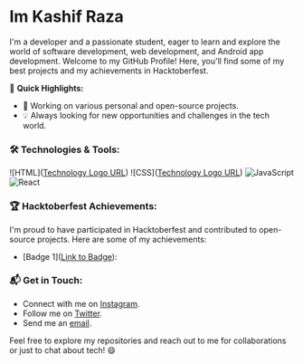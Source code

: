 <h1>Im Kashif Raza</h1>

I'm a developer and a passionate student, eager to learn and explore the world of software development, web development, and Android app development. Welcome to my GitHub Profile! Here, you'll find some of my best projects and my achievements in Hacktoberfest.

🚀 **Quick Highlights:**

- 💼 Working on various personal and open-source projects.
- 💡 Always looking for new opportunities and challenges in the tech world.

### 🛠️ Technologies & Tools:

![HTML]([Technology Logo URL](https://raw.githubusercontent.com/bablubambal/All_logo_and_pictures/1ac69ce5fbc389725f16f989fa53c62d6e1b4883/social%20icons/html5.svg)) ![CSS]([Technology Logo URL](https://raw.githubusercontent.com/bablubambal/All_logo_and_pictures/1ac69ce5fbc389725f16f989fa53c62d6e1b4883/social%20icons/css3.svg)) ![JavaScript](https://raw.githubusercontent.com/bablubambal/All_logo_and_pictures/1ac69ce5fbc389725f16f989fa53c62d6e1b4883/social%20icons/javascript.svg) ![React](https://encrypted-tbn0.gstatic.com/images?q=tbn:ANd9GcTacTmPUhMH8T2wz8HfeL46jHZ_YcQjcwTfrw&usqp=CAU) 


### 🏆 Hacktoberfest Achievements:

I'm proud to have participated in Hacktoberfest and contributed to open-source projects. Here are some of my achievements:

- [Badge 1]([Link to Badge](https://boards.holopin.io/altkriz)): 
### 📬 Get in Touch:

- Connect with me on [Instagram](https://instagram.com/k.raza193).
- Follow me on [Twitter](https://twitter.com/altkriz).
- Send me an [email](k.raza1932000@gmail.com).

Feel free to explore my repositories and reach out to me for collaborations or just to chat about tech! 😄
